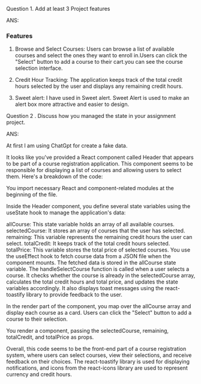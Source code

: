 Question 1. Add at least 3 Project features

ANS: 
### Features
1. Browse and Select Courses: Users can browse a list of available courses and select the ones they want to enroll in.Users can click the "Select" button to add a course to their cart.you can see the course selection interface.

2. Credit Hour Tracking: The application keeps track of the total credit hours selected by the user and displays any remaining credit hours.

3. Sweet alert: I have used in Sweet alert. Sweet Alert is used to make an alert box more attractive and easier to design. 

Question 2 . Discuss how you managed the state in your assignment project.

ANS:

At first I am  using  ChatGpt for create a fake data.

It looks like you've provided a React component called Header that appears to be part of a course registration application. This component seems to be responsible for displaying a list of courses and allowing users to select them. Here's a breakdown of the code:

You import necessary React and component-related modules at the beginning of the file.

Inside the Header component, you define several state variables using the useState hook to manage the application's data:

allCourse: This state variable holds an array of all available courses.
selectedCourse: It stores an array of courses that the user has selected.
remaining: This variable represents the remaining credit hours the user can select.
totalCredit: It keeps track of the total credit hours selected.
totalPrice: This variable stores the total price of selected courses.
You use the useEffect hook to fetch course data from a JSON file when the component mounts. The fetched data is stored in the allCourse state variable.
The handleSelectCourse function is called when a user selects a course. It checks whether the course is already in the selectedCourse array, calculates the total credit hours and total price, and updates the state variables accordingly. It also displays toast messages using the react-toastify library to provide feedback to the user.

In the render part of the component, you map over the allCourse array and display each course as a card. Users can click the "Select" button to add a course to their selection.

You render a <Cart> component, passing the selectedCourse, remaining, totalCredit, and totalPrice as props.

Overall, this code seems to be the front-end part of a course registration system, where users can select courses, view their selections, and receive feedback on their choices. The react-toastify library is used for displaying notifications, and icons from the react-icons library are used to represent currency and credit hours.
